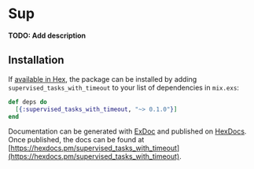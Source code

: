 # Sup

**TODO: Add description**

## Installation

If [available in Hex](https://hex.pm/docs/publish), the package can be installed
by adding `supervised_tasks_with_timeout` to your list of dependencies in `mix.exs`:

```elixir
def deps do
  [{:supervised_tasks_with_timeout, "~> 0.1.0"}]
end
```

Documentation can be generated with [ExDoc](https://github.com/elixir-lang/ex_doc)
and published on [HexDocs](https://hexdocs.pm). Once published, the docs can
be found at [https://hexdocs.pm/supervised_tasks_with_timeout](https://hexdocs.pm/supervised_tasks_with_timeout).


